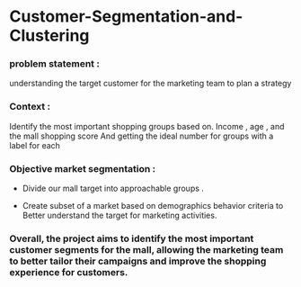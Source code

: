 # Customer-Segmentation-and-Clustering


### problem statement :
 understanding the target customer for the marketing team to plan a strategy 


### Context :
Identify the most important shopping groups based on. Income , age , and the mall shopping score 
  And getting the ideal number for groups with a label for each 


### Objective market segmentation : 
* Divide our mall target into approachable groups . 

* Create subset of a market based on demographics behavior criteria to Better understand the target for marketing activities.


### Overall, the project aims to identify the most important customer segments for the mall, allowing the marketing team to better tailor their campaigns and improve the shopping experience for customers.
